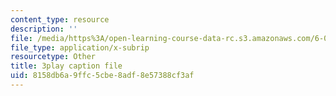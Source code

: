 ```yaml
---
content_type: resource
description: ''
file: /media/https%3A/open-learning-course-data-rc.s3.amazonaws.com/6-00sc-introduction-to-computer-science-and-programming-spring-2011/8158db6a9ffc5cbe8adf8e57388cf3af_88fqFjfxgwI.vtt
file_type: application/x-subrip
resourcetype: Other
title: 3play caption file
uid: 8158db6a-9ffc-5cbe-8adf-8e57388cf3af
---
```

